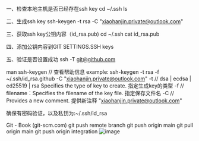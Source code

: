一、检查本地主机是否已经存在ssh key
cd ~/.ssh
ls

二、生成ssh key
ssh-keygen -t rsa -C "xiaohanjin.private@outlook.com"

三、获取ssh key公钥内容（id_rsa.pub)
cd ~/.ssh
cat id_rsa.pub

四、添加公钥内容到GIT SETTINGS.SSH keys

五、验证是否设置成功
ssh -T git@github.com

man ssh-keygen // 查看帮助信息
example: ssh-keygen -t rsa -f ~/.ssh/id_rsa.github -C "xiaohanjin.private@outlook.com"
-t //  dsa | ecdsa | ed25519 | rsa Specifies the type of key to create. 指定生成key的类型
-f // filename：Specifies the filename of the key file. 指定保存文件名
-C // Provides a new comment. 提供新注释 "xiaohanjin.private@outlook.com"

确保有密码验证，以及私钥为:~/.ssh/id_rsa

Git - Book (git-scm.com)
git push remote branch
git push origin main
git pull origin main
git push origin integration
![image](https://github.com/jinxiaohan/My_Computer_Knowledge/assets/164278152/c9277ffd-0883-47cd-8247-839e66a0cbb9)

